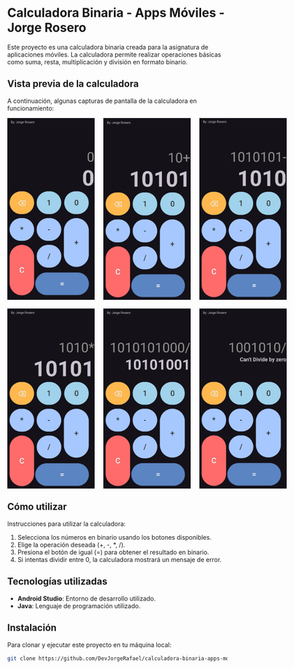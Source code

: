 # Calculadora Binaria - Apps Móviles - Jorge Rosero

Este proyecto es una calculadora binaria creada para la asignatura de aplicaciones móviles. La calculadora permite realizar operaciones básicas como suma, resta, multiplicación y división en formato binario.

## Vista previa de la calculadora

A continuación, algunas capturas de pantalla de la calculadora en funcionamiento:

<div style="display: flex; flex-wrap: wrap; gap: 20px;">
  <div style="display: flex; gap: 20px; width: 100%;">
    <img src="assets/pantalla_principal.jpg" alt="Pantalla principal" width="200">
    <img src="assets/operacion_suma.jpg" alt="Operación de suma" width="200">
    <img src="assets/operacion_resta.jpg" alt="Operación de resta" width="200">
  </div>
  <div style="display: flex; gap: 20px; width: 100%;">
    <img src="assets/operacion_multiplicar.jpg" alt="Operación de multiplicación" width="200">
    <img src="assets/operacion_dividir.jpg" alt="Operación de división" width="200">
    <img src="assets/validar_division_0.jpg" alt="Validación al dividir entre 0" width="200">
  </div>
</div>


## Cómo utilizar

Instrucciones para utilizar la calculadora:
1. Selecciona los números en binario usando los botones disponibles.
2. Elige la operación deseada (+, -, *, /).
3. Presiona el botón de igual (=) para obtener el resultado en binario.
4. Si intentas dividir entre 0, la calculadora mostrará un mensaje de error.

## Tecnologías utilizadas

- **Android Studio**: Entorno de desarrollo utilizado.
- **Java**: Lenguaje de programación utilizado.

## Instalación

Para clonar y ejecutar este proyecto en tu máquina local:

```bash
git clone https://github.com/DevJorgeRafael/calculadora-binaria-apps-moviles.git
